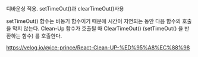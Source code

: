 디바운싱 적용. setTimeOut()과 clearTimeOut()사용

setTimeOut() 함수는 비동기 함수이기 때문에 시간이 지연되는 동안 다음 함수의 호출을 막지 않는다. Clean-Up 함수가 호출될 때 ClearTimeOut() (setTimeOut() 을 반환하는 함수) 를 호출한다.

https://velog.io/@ice-prince/React-Clean-UP-%ED%95%A8%EC%88%98
